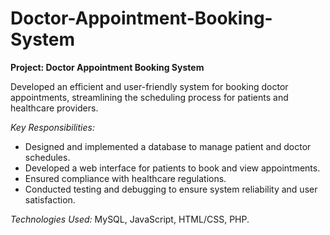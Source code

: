 # Doctor-Appointment-Booking-System
**Project: Doctor Appointment Booking System**

Developed an efficient and user-friendly system for booking doctor appointments, streamlining the scheduling process for patients and healthcare providers.

*Key Responsibilities:*
- Designed and implemented a database to manage patient and doctor schedules.
- Developed a web interface for patients to book and view appointments.
- Ensured compliance with healthcare regulations.
- Conducted testing and debugging to ensure system reliability and user satisfaction.

*Technologies Used:*  MySQL, JavaScript, HTML/CSS, PHP.

